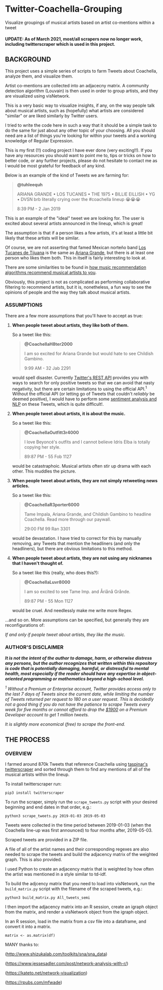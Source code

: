 # Twitter-Coachella-Grouping
Visualize groupings of musical artists based on artist co-mentions within a tweet

#### UPDATE: As of March 2021, most/all scrapers now no longer work, including twitterscraper which is used in this project.

## BACKGROUND

This project uses a simple series of scripts to farm Tweets about Coachella, analyze them, and visualize them.

Artist co-mentions are collected into an adjacecny matrix. A community detection algorithm (Louvain) is then used in order to group artists, and they are visualized using visNetwork. 

This is a very basic way to visualize insights, if any, on the way people talk about musical artists, such as (hopefully) what artists are considered "similar" or are liked similarly by Twitter users.

I tried to write the code here in such a way that it should be a simple task to do the same for just about any other topic of your choosing. All you should need are a list of things you're looking for within your tweets and a working knowledge of Regular Expression. 

This is my first (!!) coding project I have ever done (very exciting!!). If you have any resources you should want to point me to, tips or tricks on how to better code, or any further projects, please do not hesitate to contact me as I would be most grateful for feedback of any kind.

Below is an example of the kind of Tweets we are farming for:
>**@tuhleequh**
>
>ARIANA GRANDE • LOS TUCANES • THE 1975 • BILLIE EILLISH • YG • DVSN 
>brb literally crying over the #coachella lineup 😭😭😭
>
>8:39 PM - 2 Jan 2019

This is an example of the "ideal" tweet we are looking for. The user is excited about several artists announced in the lineup, which is great!

The assumption is that if a person likes a few artists, it's at least a little bit likely that these artists will be similar. 

Of course, we are not asserting that famed Mexican norteño band [Los Tucanes de Tijuana](https://en.wikipedia.org/wiki/Los_Tucanes_de_Tijuana) is the same as [Ariana Grande](https://en.wikipedia.org/wiki/Ariana_Grande), but there is at least one person who likes them both. This in itself is fairly interesting to look at. 

There are some similarities to be found in [how music recommendation algorithms recommend musical artists to you](https://medium.com/datadriveninvestor/behind-spotify-recommendation-engine-a9b5a27a935).

Obviously, this project is not as complicated as performing collaborative filtering to recommend artists, but it is, nonetheless, a fun way to see the opinions of people and the way they talk about musical artists.

### ASSUMPTIONS

There are a few more assumptions that you'll have to accept as true:

1. **When people tweet about artists, they like both of them.**

   So a tweet like this:
   >**@CoachellaH8ter2000**
   >
   >I am so excited for Ariana Grande but would hate to see Childish Gambino.
   >
   >9:99 AM - 32 Jab 2291
   
   would spell disaster. Currently [Twitter's REST API](https://developer.twitter.com/en/docs/tweets/rules-and-filtering/overview/standard-operators) provides you with ways to search for only positive tweets so that we can avoid that nasty negativity, but there are certain limitations to using the official API.<sup>1</sup> Without the official API (or letting go of Tweets that couldn't _reliably_ be deemed positive), I would have to perform some [sentiment analysis and NLP](https://en.wikipedia.org/wiki/Sentiment_analysis) on these Tweets, which is quite difficult!. 

2. **When people tweet about artists, it is about the music.**

   So a tweet like this:
   >**@CoachellaOutfitt3r4000**
   >
   >I love Beyoncé's outfits and I cannot believe Idris Elba is totally copying her style.
   >
   >89:87 PM - 55 Fob 1127
   
   would be catastraphoic. Musical artists often stir up drama with each other. This muddles the picture.

3. **When people tweet about artists, they are not simply retweeting news articles.**

   So a tweet like this:
   >**@CoachellaR3porter6000**
   >
   >Tame Impala, Ariana Grande, and Childish Gambino to headline Coachella. Read more through our paywall.
   >
   >29:00 FM 99 Ran 3301
   
   would be devastation. I have tried to correct for this by manually removing, any Tweets that mention the headliners (and only the headliners), but there are obvious limitations to this method. 
   
4. **When people tweet about artists, they are not using any nicknames that I haven't thought of.**

   So a tweet like this (really, who does this?):
   >**@CoachellaLuvr8000**
   >
   >I am so excited to see Tame Imp. and Åriånå Grånde.
   >
   >89:87 PM - 55 Mon 1127
   
   would be cruel. And needlessly make me write more Regex. 

...and so on. More assumptions can be specified, but generally they are reconfigurations of:

_If and only if people tweet about artists, they like the music._

### AUTHOR'S DISCLAIMER

**_It is not the intent of the author to damage, harm, or otherwise distress any persons, but the author recognizes that written within this repository is code  that is potentially damaging, harmful, or distressful to mental health, most especially if the reader should have any expertise in object-oriented programming or mathematics beyond a high-school level._**

_<sup>1</sup> Without a Premium or Enterprise account, Twitter provides access only to the last 7 days of Tweets since the current date, while limiting the number of Tweets returned per request to 180 on a user request. This is decidedly not a good thing if you do not have the patience to scrape Tweets every week for five months or cannot afford to drop the [$1900](https://developer.twitter.com/en/docs/tweets/search/overview/premium) on a Premium Developer account to get 1 million tweets._ 

_It is slightly more economical (free) to scrape the front-end._ 

## THE PROCESS

### OVERVIEW
I farmed around 870k Tweets that reference Coachella using [taspinar's](https://github.com/taspinar) [twitterscraper](https://github.com/taspinar/twitterscraper) and sorted through them to find any mentions of all of the musical artists within the lineup.

To install twitterscraper run:

```pip3 install twitterscraper```

To run the scraper, simply run the `scrape_tweets.py` script with your desired beginning and end dates in that order, e.g.:

```python3 scrape_tweets.py 2019-01-03 2019-05-03``` 

Tweets were collected in the time period between 2019-01-03 (when the Coachella line-up was first announced) to four months after, 2019-05-03.

Scraped tweets are provided in a ZIP file. 

A file of all of the artist names and their corresponding regexes are also needed to scrape the tweets and build the adjacency matrix of the weighted graph. This is also provided. 

I used Python to create an adjacency matrix that is weighted by how often the artist was mentioned in a style similar to td-idf. 

To build the adjcency matrix that you need to load into visNetwork, run the `build_matrix.py` script with the filename of the scraped tweets, e.g.:

```python3 build_matrix.py All_tweets_semi```

I then import the adjacency matrix into an R session, create an igraph object from the matrix, and render a visNetwork object from the igraph object.

In an R session, load in the matrix from a csv file into a dataframe, and convert it into a matrix.

```df <- read.csv("relationship_matrix.csv")
matrix <- as.matrix(df)
```






MANY thanks to:

(http://www.shizukalab.com/toolkits/sna/sna_data)

(https://www.jessesadler.com/post/network-analysis-with-r/)

(https://kateto.net/network-visualization)

(https://rpubs.com/mfwade)

